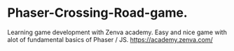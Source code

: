 # Phaser-Crossing-Road-game.
Learning game development with Zenva academy. Easy and nice game with alot of fundamental basics of Phaser / JS. 
https://academy.zenva.com/
